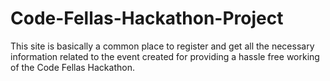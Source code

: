 # Code-Fellas-Hackathon-Project
This site is basically a common place to register and get all the necessary information related to the event created for providing a hassle free working of the Code Fellas Hackathon.
